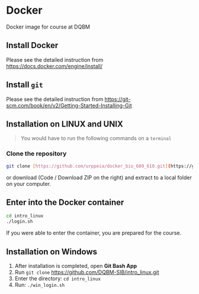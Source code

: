 # Docker
Docker image for course at DQBM

## Install Docker
Please see the detailed instruction from https://docs.docker.com/engine/install/

## Install `git`
Please see the detailed instruction from https://git-scm.com/book/en/v2/Getting-Started-Installing-Git

## Installation on LINUX and UNIX

> You would have to run the following commands on a `terminal`

### Clone the repository

```bash
git clone [https://github.com/urppeia/docker_bio_609_610.git](https://github.com/DQBM-SIB/intro_linux.git)
```

or download (Code / Download ZIP on the right) and extract to a local folder on your computer.

## Enter into the Docker container

```bash
cd intro_linux
./login.sh
```

If you were able to enter the container, you are prepared for the course.


## Installation on Windows

1. After installation is completed, open **Git Bash App**
2. Run `git clone` https://github.com/DQBM-SIB/intro_linux.git
3. Enter the directory: `cd intro_linux`
4. Run: `./win_login.sh`
